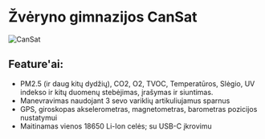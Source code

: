 # Žvėryno gimnazijos CanSat

![CanSat](https://lh3.googleusercontent.com/pw/AP1GczM7mM5fL7ZofKCiSobvs2IW2tND_FUjIBRWwWYmrY1hfiK9f4l1mSnbNHuSXCSVwQwDjFvU9ltIIdkHVy_MQ55naiDeLWdVGij-uOdW_5H5sUveqtbLMTY2TJgkbg7MxsfJp4sPVrvnApxaKEKHVmL7BrVdynGfyL6Y3j4ttAxpFejmCAr5POeLYGmzlmBLAyYJkG2jnoA5DGIkAxbso842PrcVz6QkWCAgxbfsfTs1h975eV_RdN8miD1LHFIYllcHp0bGXoU5CcJWtLZptcIpvT3SQ0P_FZveT7HPsFAZXgdBMDNPZraQSWvBohViSl1MA-qPfvDHUE8pXWCqAR9UZ2f4xaw5V3QjYrv7iCt_nPL5zzEcOLXghKmlcgJ7xZ6NtEx7XAViUWCOT8UYp0ft-PYeMNTZuYvl9m3BBlwo5Ql1sRVF6wgMu1r7Xq0p3Gs9oK9gfcHBm8xuwN6vZY-r7NmDTya9NrR-st_58ZR9OLqB9-14o8lDK9S0DsUXoySMiN5SCwhv8UZ_wXM0S8PYhLOEr8UZi_Rh8nXgjSx6aFUsy1HTB0vI7gyiR7b48PN_RCOlUebkYBm1VUDogW9Ebm_ZHEleB3cqlazLzKgPDlTUd9sarnb1x3zK7o-DsRbwoPQhcKAlT0_feJMLQhAeN2G5QP38SC1afyz4LmQ9LST_n7nNEn7UwsrOKFhJ8FQdKDD1XvJXTJSYGDw2anCKz8Daj6VWePouk8FqRs2yGIBsAP45EQtPTVtwZzJbQjEbkANwzrJormsFmg3_BJyrNxWqb5fwhrkYx7t1ykVeiaDY4hSlFqYoFLf6CqU8m7paA67HVDX09e09MraeB8oJM9MXSG55WpSb859cGUWS1lUS-Q4If7MBUedZzFRK30UktIaaReDNQdMuZFzisDJ-Qqw_V5xFNy4HWhL0icoZpObb56Mr7q8ByU6o=w709-h945-s-no-gm?authuser=0)

## Feature'ai:

- PM2.5 (ir daug  kitų dydžių), CO2, O2, TVOC, Temperatūros, Slėgio, UV indekso ir kitų duomenų stebėjimas, įrašymas ir siuntimas.
- Manevravimas naudojant 3 sevo variklių artikuliujamus sparnus
- GPS, giroskopas akselerometras, magnetometras, barometras pozicijos nustatymui
- Maitinamas vienos 18650 Li-Ion celės; su USB-C įkrovimu
